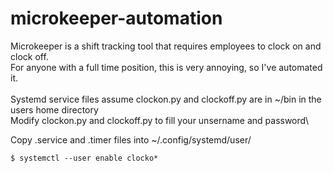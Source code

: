 # microkeeper-automation

Microkeeper is a shift tracking tool that requires employees to clock on and clock off.\
For anyone with a full time position, this is very annoying, so I've automated it.\
\
Systemd service files assume clockon.py and clockoff.py are in ~/bin in the users home directory\
Modify clockon.py and clockoff.py to fill your unsername and password\

Copy .service and .timer files into ~/.config/systemd/user/
```
$ systemctl --user enable clocko*
```
